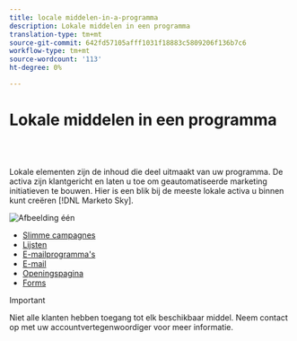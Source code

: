 ```yaml
---
title: locale middelen-in-a-programma
description: Lokale middelen in een programma
translation-type: tm+mt
source-git-commit: 642fd57105afff1031f18883c5809206f136b7c6
workflow-type: tm+mt
source-wordcount: '113'
ht-degree: 0%

---
```



# Lokale middelen in een programma

<br> 

Lokale elementen zijn de inhoud die deel uitmaakt van uw programma. De activa zijn klantgericht en laten u toe om geautomatiseerde marketing initiatieven te bouwen. Hier is een blik bij de meeste lokale activa u binnen kunt creëren [!DNL Marketo Sky].

![Afbeelding één](/help/sky/assets/programs/local-assets-in-a-program/local-assets-in-a-program-1.jpg)

* [Slimme campagnes](https://docs.marketo.com/display/MER/Smart+Campaigns)
* [Lijsten](https://docs.marketo.com/display/DOCS/Understanding+Static+Lists)
* [E-mailprogramma&#39;s](https://docs.marketo.com/display/DOCS/Email+Programs)
* [E-mail](https://docs.marketo.com/display/DOCS/Create+an+Email+for+an+Email+Program)
* [Openingspagina](https://docs.marketo.com/display/DOCS/Landing+Pages)
* [Forms](https://docs.marketo.com/display/DOCS/Forms)

>[!IMPORTANT]
>
>Niet alle klanten hebben toegang tot elk beschikbaar middel. Neem contact op met uw accountvertegenwoordiger voor meer informatie.
